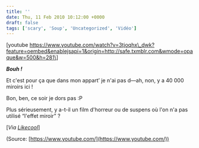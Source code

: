 ```yaml
---
title: ''
date: Thu, 11 Feb 2010 10:12:00 +0000
draft: false
tags: ['scary', 'Soup', 'Uncategorized', 'Vidéo']
---
```


\[youtube https://www.youtube.com/watch?v=3tjoqhx\_dwk?feature=oembed&enablejsapi=1&origin=http://safe.txmblr.com&wmode=opaque&w=500&h=281\]

**_Bouh !_**

Et c'est pour ça que dans mon appart’ je n'ai pas d—ah, non, y a 40 000 miroirs ici !

Bon, ben, ce soir je dors pas :P

Plus sérieusement, y a-t-il un film d'horreur ou de suspens où l'on n'a pas utilisé “l'effet miroir” ?

\[_Via_ [_Likecool_](http://www.likecool.com/Mirror_Scare--Film--Gear.html)\]

(Source: [https://www.youtube.com/](https://www.youtube.com/))